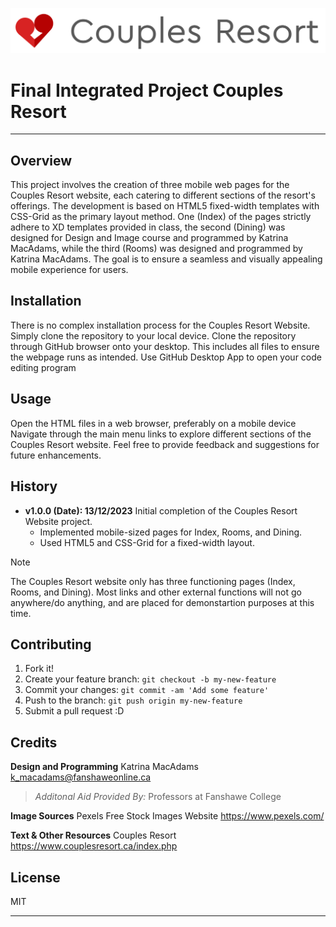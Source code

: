<snippet>

![Couples Resort Logo](images/couples_resort_logo.svg)


# Final Integrated Project Couples Resort
---
## Overview
This project involves the creation of three mobile web pages for the Couples Resort website, each catering to different sections of the resort's offerings. The development is based on HTML5 fixed-width templates with CSS-Grid as the primary layout method. One (Index) of the pages strictly adhere to XD templates provided in class, the second (Dining) was designed for Design and Image course and programmed by Katrina MacAdams, while the third (Rooms) was designed and programmed by Katrina MacAdams. The goal is to ensure a seamless and visually appealing mobile experience for users. 

## Installation
There is no complex installation process for the Couples Resort Website. Simply clone the repository to your local device. 
Clone the repository through GitHub browser onto your desktop.
This includes all files to ensure the webpage runs as intended.
Use GitHub Desktop App to open your code editing program

## Usage
Open the HTML files in a web browser, preferably on a mobile device 
Navigate through the main menu links to explore different sections of the Couples Resort website.
Feel free to provide feedback and suggestions for future enhancements. 

## History
- **v1.0.0 (Date): 13/12/2023** Initial completion of the Couples Resort Website project.
  - Implemented mobile-sized pages for Index, Rooms, and Dining.
  - Used HTML5 and CSS-Grid for a fixed-width layout.

> [!NOTE]
> The Couples Resort website only has three functioning pages (Index, Rooms, and Dining). Most links and other external functions will not go anywhere/do anything, and are placed for demonstartion purposes at this time. 

  

## Contributing
1. Fork it!
2. Create your feature branch: `git checkout -b my-new-feature`
3. Commit your changes: `git commit -am 'Add some feature'`
4. Push to the branch: `git push origin my-new-feature`
5. Submit a pull request :D
## Credits
**Design and Programming**
Katrina MacAdams 
k_macadams@fanshaweonline.ca

> *Additonal Aid Provided By:* 
Professors at Fanshawe College

**Image Sources**
Pexels Free Stock Images Website
https://www.pexels.com/

**Text & Other Resources**
Couples Resort
https://www.couplesresort.ca/index.php

## License
MIT

---

</snippet>